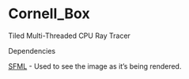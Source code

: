 # Cornell_Box
Tiled Multi-Threaded CPU Ray Tracer


Dependencies

[SFML](https://www.sfml-dev.org/) - Used to see the image as it’s being rendered.
